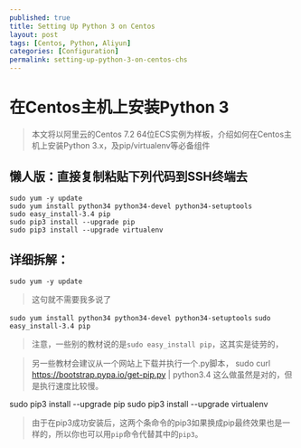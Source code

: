 ```yaml
---
published: true
title: Setting Up Python 3 on Centos
layout: post
tags: [Centos, Python, Aliyun]
categories: [Configuration]
permalink: setting-up-python-3-on-centos-chs
---
```

# 在Centos主机上安装Python 3

> 本文将以阿里云的Centos 7.2 64位ECS实例为样板，介绍如何在Centos主机上安装Python 3.x，及pip/virtualenv等必备组件

## 懒人版：直接复制粘贴下列代码到SSH终端去

    sudo yum -y update
    sudo yum install python34 python34-devel python34-setuptools
    sudo easy_install-3.4 pip
    sudo pip3 install --upgrade pip
    sudo pip3 install --upgrade virtualenv


## 详细拆解：
`sudo yum -y update`
>这句就不需要我多说了

`sudo yum install python34 python34-devel python34-setuptools`
`sudo easy_install-3.4 pip`
> 注意，一些别的教材说的是`sudo easy_install pip`，这其实是徒劳的，

> 另一些教材会建议从一个网站上下载并执行一个.py脚本，
> sudo curl https://bootstrap.pypa.io/get-pip.py | python3.4
> 这么做虽然是对的，但是执行速度比较慢。

sudo pip3 install --upgrade pip
sudo pip3 install --upgrade virtualenv
> 由于在pip3成功安装后，这两个条命令的pip3如果换成pip最终效果也是一样的，所以你也可以用`pip`命令代替其中的`pip3`。
